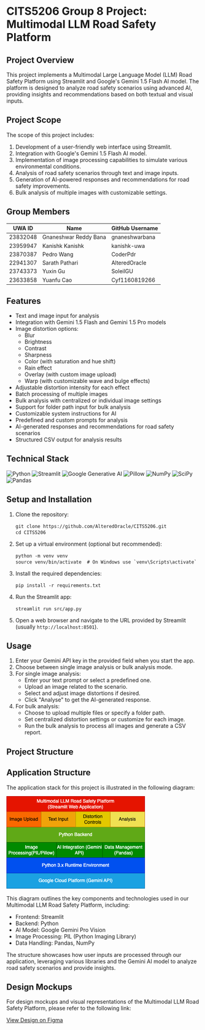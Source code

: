 # CITS5206 Group 8 Project: Multimodal LLM Road Safety Platform

## Project Overview

This project implements a Multimodal Large Language Model (LLM) Road Safety Platform using Streamlit and Google's Gemini 1.5 Flash AI model. The platform is designed to analyze road safety scenarios using advanced AI, providing insights and recommendations based on both textual and visual inputs.

## Project Scope

The scope of this project includes:

1. Development of a user-friendly web interface using Streamlit.
2. Integration with Google's Gemini 1.5 Flash AI model.
3. Implementation of image processing capabilities to simulate various environmental conditions.
4. Analysis of road safety scenarios through text and image inputs.
5. Generation of AI-powered responses and recommendations for road safety improvements.
6. Bulk analysis of multiple images with customizable settings.

## Group Members

| UWA ID   | Name                 | GitHub Username   |
|----------|----------------------|-------------------|
| 23832048 | Gnaneshwar Reddy Bana| gnaneshwarbana    |
| 23959947 | Kanishk Kanishk      | kanishk-uwa       |
| 23870387 | Pedro Wang           | CoderPdr          |
| 22941307 | Sarath Pathari       | AlteredOracle     |
| 23743373 | Yuxin Gu             | SoleilGU          |
| 23633858 | Yuanfu Cao           | Cyf1160819266     |

## Features

- Text and image input for analysis
- Integration with Gemini 1.5 Flash and Gemini 1.5 Pro models
- Image distortion options:
  - Blur
  - Brightness
  - Contrast
  - Sharpness
  - Color (with saturation and hue shift)
  - Rain effect
  - Overlay (with custom image upload)
  - Warp (with customizable wave and bulge effects)
- Adjustable distortion intensity for each effect
- Batch processing of multiple images
- Bulk analysis with centralized or individual image settings
- Support for folder path input for bulk analysis
- Customizable system instructions for AI
- Predefined and custom prompts for analysis
- AI-generated responses and recommendations for road safety scenarios
- Structured CSV output for analysis results

## Technical Stack

![Python](https://img.shields.io/badge/Python-v3.10+-blue)
![Streamlit](https://img.shields.io/badge/Streamlit-v1.28.0+-blue)
![Google Generative AI](https://img.shields.io/badge/Google_Generative_AI-v0.3.1+-blue)
![Pillow](https://img.shields.io/badge/Pillow-v10.0.0+-blue)
![NumPy](https://img.shields.io/badge/NumPy-v1.24.0+-blue)
![SciPy](https://img.shields.io/badge/SciPy-v1.10.0+-blue)
![Pandas](https://img.shields.io/badge/Pandas-v2.0.0+-blue)

## Setup and Installation

1. Clone the repository:
   ```
   git clone https://github.com/AlteredOracle/CITS5206.git
   cd CITS5206
   ```

2. Set up a virtual environment (optional but recommended):
   ```
   python -m venv venv
   source venv/bin/activate  # On Windows use `venv\Scripts\activate`
   ```

3. Install the required dependencies:
   ```
   pip install -r requirements.txt
   ```

4. Run the Streamlit app:
   ```
   streamlit run src/app.py
   ```

5. Open a web browser and navigate to the URL provided by Streamlit (usually `http://localhost:8501`).

## Usage

1. Enter your Gemini API key in the provided field when you start the app.
2. Choose between single image analysis or bulk analysis mode.
3. For single image analysis:
   - Enter your text prompt or select a predefined one.
   - Upload an image related to the scenario.
   - Select and adjust image distortions if desired.
   - Click "Analyse" to get the AI-generated response.
4. For bulk analysis:
   - Choose to upload multiple files or specify a folder path.
   - Set centralized distortion settings or customize for each image.
   - Run the bulk analysis to process all images and generate a CSV report.

## Project Structure

## Application Structure

The application stack for this project is illustrated in the following diagram:

![Application Stack](https://github.com/AlteredOracle/CITS5206/blob/main/Project%20Documents/Application%20Stack.png)

This diagram outlines the key components and technologies used in our Multimodal LLM Road Safety Platform, including:

- Frontend: Streamlit
- Backend: Python
- AI Model: Google Gemini Pro Vision
- Image Processing: PIL (Python Imaging Library)
- Data Handling: Pandas, NumPy

The structure showcases how user inputs are processed through our application, leveraging various libraries and the Gemini AI model to analyze road safety scenarios and provide insights.

## Design Mockups

For design mockups and visual representations of the Multimodal LLM Road Safety Platform, please refer to the following link:

[View Design on Figma](https://www.figma.com/design/XaY1Gj4GGDYnQT3a7rHhKs/Multimodal-LLM-Road-Safety-Platform?node-id=0-1&t=m9u1DMpXtYAX23DD-1)

